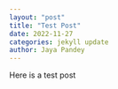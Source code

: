 ```yaml
---
layout: "post"
title: "Test Post"
date: 2022-11-27
categories: jekyll update
author: Jaya Pandey
---
```


Here is a test post
